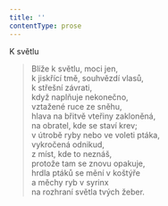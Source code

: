 ```yaml
---
title: ''
contentType: prose
---
```


K světlu

> Blíže k světlu, moci jen,  
> k jiskřící tmě, souhvězdí vlasů,  
> k střešní závrati,  
> když naplňuje nekonečno,  
> vztažené ruce ze sněhu,  
> hlava na břitvě vteřiny zakloněná,  
> na obratel, kde se staví krev;  
> v útrobě ryby nebo ve voleti ptáka,  
> vykročená odnikud,  
> z míst, kde to neznáš,  
> protože tam se znovu opakuje,  
> hrdla ptáků se mění v koštýře  
> a měchy ryb v syrinx  
> na rozhraní světla tvých žeber.
